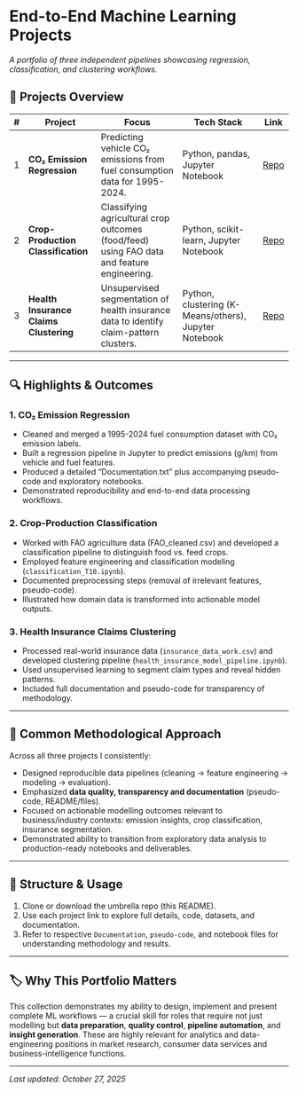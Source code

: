 # End-to-End Machine Learning Projects  
_A portfolio of three independent pipelines showcasing regression, classification, and clustering workflows._

## 🎯 Projects Overview

| # | Project | Focus | Tech Stack | Link |
|---|---------|-------|------------|------|
| 1 | **CO₂ Emission Regression** | Predicting vehicle CO₂ emissions from fuel consumption data for 1995-2024. | Python, pandas, Jupyter Notebook | [Repo](https://github.com/kauswade/Regression-Problem-CO2-Emissions) |
| 2 | **Crop-Production Classification** | Classifying agricultural crop outcomes (food/feed) using FAO data and feature engineering. | Python, scikit-learn, Jupyter Notebook | [Repo](https://github.com/kauswade/T10-AlgoThinkers-Crop-Production-Classification) |
| 3 | **Health Insurance Claims Clustering** | Unsupervised segmentation of health insurance data to identify claim-pattern clusters. | Python, clustering (K-Means/others), Jupyter Notebook | [Repo](https://github.com/kauswade/T10-AlgoThinkers-Health-Insurance-Data-Clustering) |

---

## 🔍 Highlights & Outcomes

### 1. CO₂ Emission Regression  
- Cleaned and merged a 1995-2024 fuel consumption dataset with CO₂ emission labels.  
- Built a regression pipeline in Jupyter to predict emissions (g/km) from vehicle and fuel features.  
- Produced a detailed “Documentation.txt” plus accompanying pseudo-code and exploratory notebooks.  
- Demonstrated reproducibility and end-to-end data processing workflows.

### 2. Crop-Production Classification  
- Worked with FAO agriculture data (FAO_cleaned.csv) and developed a classification pipeline to distinguish food vs. feed crops.  
- Employed feature engineering and classification modeling (`classification_T10.ipynb`).  
- Documented preprocessing steps (removal of irrelevant features, pseudo-code).  
- Illustrated how domain data is transformed into actionable model outputs.

### 3. Health Insurance Claims Clustering  
- Processed real-world insurance data (`insurance_data_work.csv`) and developed clustering pipeline (`health_insurance_model_pipeline.ipynb`).  
- Used unsupervised learning to segment claim types and reveal hidden patterns.  
- Included full documentation and pseudo-code for transparency of methodology.

---

## 🧰 Common Methodological Approach  
Across all three projects I consistently:  
- Designed reproducible data pipelines (cleaning → feature engineering → modeling → evaluation).  
- Emphasized **data quality, transparency and documentation** (pseudo-code, README/files).  
- Focused on actionable modelling outcomes relevant to business/industry contexts: emission insights, crop classification, insurance segmentation.  
- Demonstrated ability to transition from exploratory data analysis to production-ready notebooks and deliverables.

---

## 📂 Structure & Usage  
1. Clone or download the umbrella repo (this README).  
2. Use each project link to explore full details, code, datasets, and documentation.  
3. Refer to respective `Documentation`, `pseudo-code`, and notebook files for understanding methodology and results.

---

## 🏷️ Why This Portfolio Matters  
This collection demonstrates my ability to design, implement and present complete ML workflows — a crucial skill for roles that require not just modelling but **data preparation**, **quality control**, **pipeline automation**, and **insight generation**. These are highly relevant for analytics and data-engineering positions in market research, consumer data services and business-intelligence functions.

---

*Last updated: October 27, 2025*
